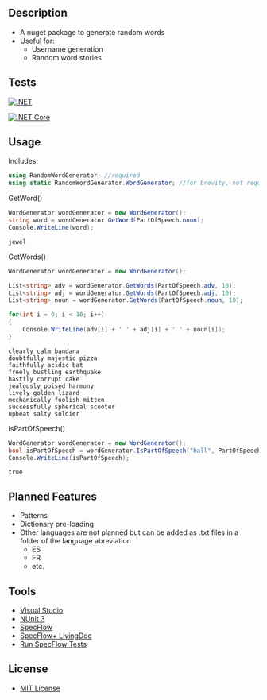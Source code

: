 ## Description
* A nuget package to generate random words
* Useful for:
  * Username generation
  * Random word stories
## Tests
[![.NET](https://github.com/cryptic-wizard/random-word-generator/actions/workflows/dotnet.yml/badge.svg)](https://github.com/cryptic-wizard/random-word-generator/actions/workflows/dotnet.yml)

[![.NET Core](https://github.com/cryptic-wizard/random-word-generator/actions/workflows/dotnetcore.yml/badge.svg)](https://github.com/cryptic-wizard/random-word-generator/actions/workflows/dotnetcore.yml)

## Usage
Includes:
```C#
using RandomWordGenerator; //required
using static RandomWordGenerator.WordGenerator; //for brevity, not required
```

GetWord()
```C#
WordGenerator wordGenerator = new WordGenerator();
string word = wordGenerator.GetWord(PartOfSpeech.noun);
Console.WriteLine(word);
```
```Text
jewel
```

GetWords()
```C#
WordGenerator wordGenerator = new WordGenerator();

List<string> adv = wordGenerator.GetWords(PartOfSpeech.adv, 10);
List<string> adj = wordGenerator.GetWords(PartOfSpeech.adj, 10);
List<string> noun = wordGenerator.GetWords(PartOfSpeech.noun, 10);

for(int i = 0; i < 10; i++)
{
    Console.WriteLine(adv[i] + ' ' + adj[i] + ' ' + noun[i]);
}
```
```Text
clearly calm bandana
doubtfully majestic pizza
faithfully acidic bat
freely bustling earthquake
hastily corrupt cake
jealously poised harmony
lively golden lizard
mechanically foolish mitten
successfully spherical scooter
upbeat salty soldier
```

IsPartOfSpeech()
```C#
WordGenerator wordGenerator = new WordGenerator();
bool isPartOfSpeech = wordGenerator.IsPartOfSpeech("ball", PartOfSpeech.noun);
Console.WriteLine(isPartOfSpeech);
```
```Text
true
```

## Planned Features
* Patterns
* Dictionary pre-loading
* Other languages are not planned but can be added as .txt files in a folder of the language abreviation
  * ES
  * FR
  * etc.

## Tools
* [Visual Studio](https://visualstudio.microsoft.com/vs/)
* [NUnit 3](https://nunit.org/)
* [SpecFlow](https://specflow.org/tools/specflow/)
* [SpecFlow+ LivingDoc](https://specflow.org/tools/living-doc/)
* [Run SpecFlow Tests](https://github.com/marketplace/actions/run-specflow-tests)
## License
* [MIT License](https://github.com/cryptic-wizard/random-word-generator/blob/main/LICENSE.md)
